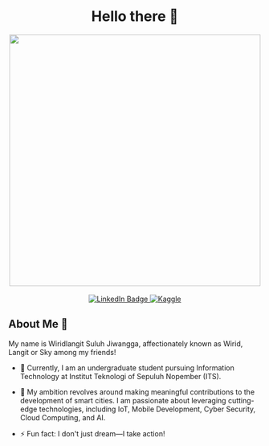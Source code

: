 <div align="center">
<h1>Hello there 👋</h1> 
</div>
 <div id="header" align="center">
  <img src="https://media.giphy.com/media/l1J9FtGm9VNUerkRi/giphy-downsized-large.gif" width="500"/>
</div>
<br>

<div id="badges" align="center">
  <a href="https://linkedin.com/in/wiridlangit">
    <img src="https://img.shields.io/badge/LinkedIn-blue?style=for-the-badge&logo=linkedin&logoColor=white" alt="LinkedIn Badge"/>
  </a>
  <a href="https://www.kaggle.com/wiridlangit">
    <img src="https://img.shields.io/badge/Kaggle-white?style=for-the-badge&logo=kaggle&logoColor=blue" alt="Kaggle"/>
  </a>
</div>

<!--
**wiridlangit/wiridlangit** is a ✨ _special_ ✨ repository because its `README.md` (this file) appears on your GitHub profile.

Here are some ideas to get you started:

- 🔭 I’m currently working on ...
- 🌱 I’m currently learning ...
- 👯 I’m looking to collaborate on ...
- 🤔 I’m looking for help with ...
- 💬 Ask me about ...
- 📫 How to reach me: ...
- 😄 Pronouns: ...
- ⚡ Fun fact: ...
-->

<div>
<h2>About Me 🤔</h2> 
</div>

My name is Wiridlangit Suluh Jiwangga, affectionately known as Wirid, Langit or Sky among my friends!

- 🔭 Currently, I am an undergraduate student pursuing Information Technology at Institut Teknologi of Sepuluh Nopember (ITS). 

- 🌱 My ambition revolves around making meaningful contributions to the development of smart cities. I am passionate about leveraging cutting-edge technologies, including IoT, Mobile Development, Cyber Security, Cloud Computing, and AI.

- ⚡ Fun fact: I don't just dream—I take action!

 

